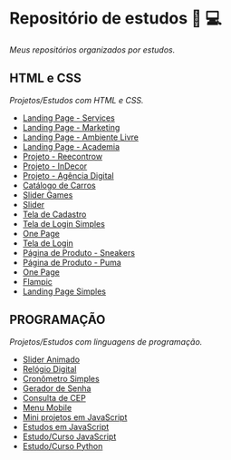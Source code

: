 # Repositório de estudos 📘 💻
*Meus repositórios organizados por estudos.* 

## HTML e CSS
*Projetos/Estudos com HTML e CSS.*

* [Landing Page - Services](https://github.com/lucasrenandns/landing-page-services)
* [Landing Page - Marketing](https://github.com/lucasrenandns/landing-page-marketing)
* [Landing Page - Ambiente Livre](https://github.com/lucasrenandns/landing-page-ambiente-livre)
* [Landing Page - Academia](https://github.com/lucasrenandns/landing-page-academia)
* [Projeto - Reecontrow](https://github.com/lucasrenandns/landing-page-reecontrow)
* [Projeto - InDecor](https://github.com/lucasrenandns/landing-page-indecor)
* [Projeto - Agência Digital](https://github.com/lucasrenandns/projeto-agencia-digital)
* [Catálogo de Carros](https://github.com/lucasrenandns/projeto-catalogo-carros)
* [Slider Games](https://github.com/lucasrenandns/slider-games)
* [Slider](https://github.com/lucasrenandns/slider-html-css)
* [Tela de Cadastro](https://github.com/lucasrenandns/tela-de-cadastro)
* [Tela de Login Simples](https://github.com/lucasrenandns/tela-de-login-simples)
* [One Page](https://github.com/lucasrenandns/one-page-html-css)
* [Tela de Login](https://github.com/lucasrenandns/tela-de-login)
* [Página de Produto - Sneakers](https://github.com/lucasrenandns/projeto-sneakers)
* [Página de Produto - Puma](https://github.com/lucasrenandns/pagina-de-produto)
* [One Page](https://github.com/lucasrenandns/one-page)
* [Flampic](https://github.com/lucasrenandns/flampic)
* [Landing Page Simples](https://github.com/lucasrenandns/landing-page-simple)

## PROGRAMAÇÃO
*Projetos/Estudos com linguagens de programação.*

* [Slider Animado](https://github.com/lucasrenandns/slider-games-animado)
* [Relógio Digital](https://github.com/lucasrenandns/Relogio-Digital)
* [Cronômetro Simples](https://github.com/lucasrenandns/cronometro-simples)
* [Gerador de Senha](https://github.com/lucasrenandns/gerador-de-senha)
* [Consulta de CEP](https://github.com/lucasrenandns/consulta-cep)
* [Menu Mobile](https://github.com/lucasrenandns/menu-mobile)
* [Mini projetos em JavaScript](https://github.com/lucasrenandns/mini-projetos-javascript)
* [Estudos em JavaScript](https://github.com/lucasrenandns/Estudos-em-JavaScript)
* [Estudo/Curso JavaScript](https://github.com/lucasrenandns/JavaScript)
* [Estudo/Curso Python](https://github.com/lucasrenandns/Python-3)
